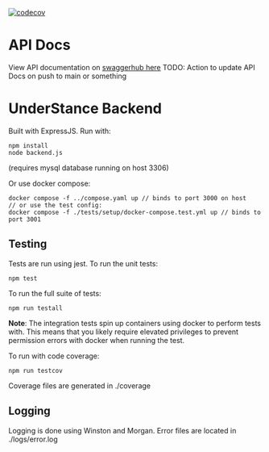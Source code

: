 [![codecov](https://codecov.io/gh/Harjun751/UnderStance/graph/badge.svg?token=6X3T280OTJ)](https://codecov.io/gh/Harjun751/UnderStance)
# API Docs
View API documentation on [swaggerhub here](https://app.swaggerhub.com/apis/harjun7517/under-stance_backend_api/0.1.0)
TODO: Action to update API Docs on push to main or something
# UnderStance Backend
Built with ExpressJS. Run with:
```
npm install
node backend.js
```
(requires mysql database running on host 3306)

Or use docker compose:
```
docker compose -f ../compose.yaml up // binds to port 3000 on host
// or use the test config:
docker compose -f ./tests/setup/docker-compose.test.yml up // binds to port 3001
```

## Testing
Tests are run using jest. To run the unit tests:
```
npm test
```

To run the full suite of tests:
```
npm run testall
```
**Note**: The integration tests spin up containers using docker to perform tests with. This means that you likely require elevated privileges to prevent permission errors with docker when running the test.

To run with code coverage:
```
npm run testcov
```
Coverage files are generated in ./coverage


## Logging
Logging is done using Winston and Morgan. Error files are located in ./logs/error.log
